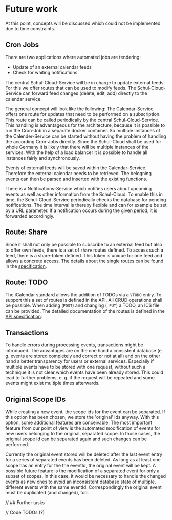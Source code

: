 # Future work

At this point, concepts will be discussed which could not be implemented due to time constraints.

## Cron Jobs

There are two applications where automated jobs are tendering:

- Update of an external calendar feeds
- Check for waiting notifications

The central Schul-Cloud-Service will be in charge to update external feeds. For this we offer routes that can be used to modify feeds. The Schul-Cloud-Service can forward feed changes (delete, edit, add) directly to the calendar service.

The general concept will look like the following: The Calendar-Service offers one route for updates that need to be performed on a subscription. This route can be called periodically by the central Schul-Cloud-Service. This handling is advantageous for the architecture, because it is possible to run the Cron-Job in a separate docker container. So multiple instances of the Calender-Service can be started without having the problem of handling the according Cron-Jobs directly. Since the Schul-Cloud shall be used for whole Germany it is likely that there will be multiple instances of the services. With the help of a load balancer it is possible to handle all instances fairly and synchronously.

Events of external feeds will be saved within the Calendar-Service. Therefore the external calendar needs to be retrieved. The belogning events can then be parsed and inserted with the existing functions.

There is a Notifications-Service which notifies users about upcoming events as well as other information from the Schul-Cloud. To enable this in time, the Schul-Cloud-Service periodically checks the database for pending notifications. The time interval is thereby flexible and can for example be set by a URL parameter. If a notification occurs during the given period, it is forwarded accordingly.

## Route: Share

Since it shall not only be possible to subscribe to an external feed but also to offer own feeds, there is a set of `share` routes defined. To access such a feed, there is a share-token defined. This token is unique for one feed and allows a concrete access. The details about the single routes can be found in the [specification](https://schulcloud.github.io/schulcloud-calendar/#/default).

## Route: TODO

The iCalendar standard allows the addition of TODOs via a `VTODO` entry. To support this a set of routes is defined in the API. All CRUD operations shall be possible. When adding (`POST`) and changing (` PUT`) a TODO, an ICS file can be provided. The detailed documentation of the routes is defined in the [API specification](https://schulcloud.github.io/schulcloud-calendar/#/default).

## Transactions

To handle errors during processing events, transactions might be introduced. The advantages are on the one hand a consistent database (e. g. events are stored completely and correct or not at all) and on the other hand a better transparency for users or external services. Especially if multiple events have to be stored with one request, without such a technique it is not clear which events have been already stored. This could lead to further problems, e. g. if the request will be repeated and some events might exist multiple times afterwards.

## Original Scope IDs

While creating a new event, the scope ids for the event can be separated. If this option has been chosen, we store the 'original' ids anyway. With this option, some additional features are conceivable. The most important feature from our point of view is the automated modification of events for new users belonging to the original, separated scope. In those cases, the original scope id can be separated again and such changes can be performed.

Currently the original event stored will be deleted after the last event entry for a series of separated events has been deleted. As long as at least one scope has an entry for the the eventId, the original event will be kept.
A possible future feature is the modification of a separated event for only a subset of scopes. In this case, it would be necessary to handle the changed events as new ones to avoid an inconsistent database state of multiple, different events with the same eventId. Correspondingly the original event must be duplicated (and changed), too.

// ## Further tasks

// Code TODOs (?)
